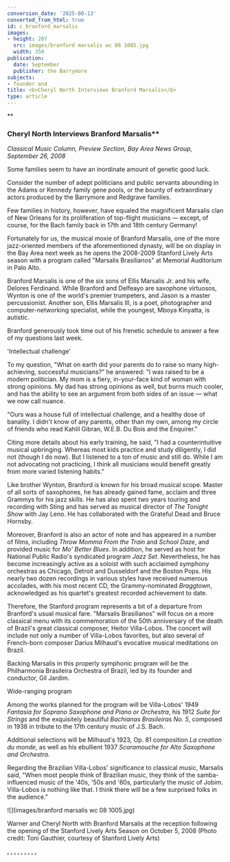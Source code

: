 ```yaml
---
conversion_date: '2025-08-13'
converted_from_html: true
id: c_branford_marsalis
images:
- height: 287
  src: images/branford marsalis wc 08 1005.jpg
  width: 350
publication:
  date: September
  publisher: the Barrymore
subjects:
- founder and
title: <b>Cheryl North Interviews Branford Marsalis</b>
type: article
---
```


**
### Cheryl North Interviews Branford Marsalis**

*Classical Music Column, Preview Section, Bay Area News Group, September 26, 2008*

Some families seem to have an inordinate amount of genetic good luck.

Consider the number of adept politicians and public servants abounding in the Adams or Kennedy family gene pools, or the bounty of extraordinary actors produced by the Barrymore and Redgrave families.

Few families in history, however, have equaled the magnificent Marsalis clan of New Orleans for its proliferation of top-flight musicians — except, of course, for the Bach family back in 17th and 18th century Germany!

Fortunately for us, the musical moxie of Branford Marsalis, one of the more jazz-oriented members of the aforementioned dynasty, will be on display in the Bay Area next week as he opens the 2008-2009 Stanford Lively Arts season with a program called "Marsalis Brasilianos" at Memorial Auditorium in Palo Alto.

Branford Marsalis is one of the six sons of Ellis Marsalis Jr. and his wife, Delores Ferdinand. While Branford and Delfeayo are saxophone virtuosos, Wynton is one of the world's premier trumpeters, and Jason is a master percussionist. Another son, Ellis Marsalis III, is a poet, photographer and computer-networking specialist, while the youngest, Mboya Kinyatta, is autistic.

Branford generously took time out of his frenetic schedule to answer a few of my questions last week.

'Intellectual challenge'

 To my question, "What on earth did your parents do to raise so many high-achieving, successful musicians?" he answered: "I was raised to be a modern politician. My mom is a fiery, in-your-face kind of woman with strong opinions. My dad has strong opinions as well, but burns much cooler, and has the ability to see an argument from both sides of an issue — what we now call nuance.

"Ours was a house full of intellectual challenge, and a healthy dose of banality. I didn't know of any parents, other than my own, among my circle of friends who read Kahlil Gibran, W.E.B. Du Bois and the Enquirer."

Citing more details about his early training, he said, "I had a counterintuitive musical upbringing. Whereas most kids practice and study diligently, I did not (though I do now). But I listened to a ton of music and still do. While I am not advocating not practicing, I think all musicians would benefit greatly from more varied listening habits."

Like brother Wynton, Branford is known for his broad musical scope. Master of all sorts of saxophones, he has already gained fame, acclaim and three Grammys for his jazz skills. He has also spent two years touring and recording with Sting and has served as musical director of *The Tonight Show* with Jay Leno. He has collaborated with the Grateful Dead and Bruce Hornsby.

Moreover, Branford is also an actor of note and has appeared in a number of films, including *Throw Momma From the Train* and *School Daze*, and provided music for *Mo' Better Blues*. In addition, he served as host for National Public Radio's syndicated program *Jazz Set*. Nevertheless, he has become increasingly active as a soloist with such acclaimed symphony orchestras as Chicago, Detroit and Dusseldorf and the Boston Pops. His nearly two dozen recordings in various styles have received numerous accolades, with his most recent CD, the Grammy-nominated *Braggtown*, acknowledged as his quartet's greatest recorded achievement to date.

Therefore, the Stanford program represents a bit of a departure from Branford's usual musical fare. "Marsalis Brasilianos" will focus on a more classical menu with its commemoration of the 50th anniversary of the death of Brazil's great classical composer, Heitor Villa-Lobos. The concert will include not only a number of Villa-Lobos favorites, but also several of French-born composer Darius Milhaud's evocative musical meditations on Brazil.

Backing Marsalis in this properly symphonic program will be the Philharmonia Brasileira Orchestra of Brazil, led by its founder and conductor, Gil Jardim.

Wide-ranging program

 Among the works planned for the program will be Villa-Lobos' 1949 *Fantasia for Soprano Saxophone and Piano or Orchestra*, his 1912 *Suite for Strings* and the exquisitely beautiful *Bachianas Brasileiras No. 5*, composed in 1938 in tribute to the 17th century music of J.S. Bach.

Additional selections will be Milhaud's 1923, Op. 81 composition *La creation du monde*, as well as his ebullient 1937 *Scaramouche for Alto Saxophone and Orchestra*.

Regarding the Brazilian Villa-Lobos' significance to classical music, Marsalis said, "When most people think of Brazilian music, they think of the samba-influenced music of the '40s, '50s and '60s, particularly the music of Jobim. Villa-Lobos is nothing like that. I think there will be a few surprised folks in the audience."

![](images/branford marsalis wc 08 1005.jpg)

Warner and Cheryl North with Branford Marsalis at the reception following the opening of the Stanford Lively Arts Season on October 5, 2008
(Photo credit: Toni Gauthier, courtesy of Stanford Lively Arts)

[.](http://www.dunningmarketing.com/) [.](http://www.witnessamerica.com/) [.](http://www.witnessamerica.com/camcorders) [.](http://www.ksql.com/) [.](http://www.ascendaviation.com/)
[.](http://www.echovalleysupply.com/) [.](http://www.northworks.net/) [.](http://www.attainia.com/)
[.](http://www.briandunning.com/)